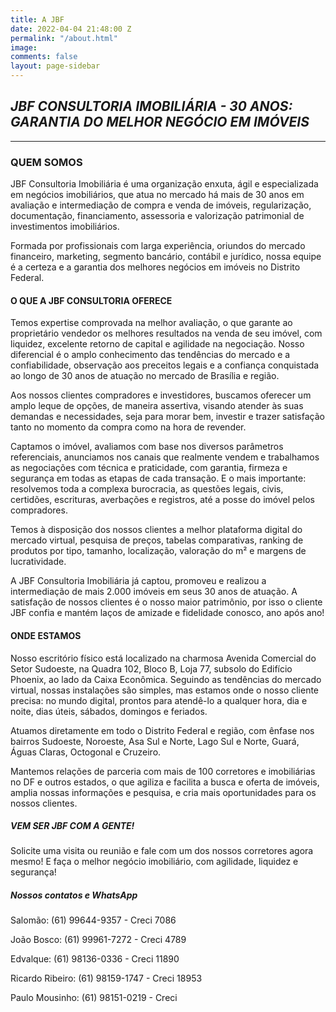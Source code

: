 ```yaml
---
title: A JBF
date: 2022-04-04 21:48:00 Z
permalink: "/about.html"
image: 
comments: false
layout: page-sidebar
---
```


## *JBF CONSULTORIA IMOBILIÁRIA - 30 ANOS: GARANTIA DO MELHOR NEGÓCIO EM IMÓVEIS*

---

### QUEM SOMOS

JBF Consultoria Imobiliária é uma organização enxuta, ágil e especializada em negócios imobiliários, que atua no mercado há mais de 30 anos em avaliação e intermediação de compra e venda de imóveis, regularização, documentação, financiamento, assessoria e valorização patrimonial de investimentos imobiliários.

Formada por profissionais com larga experiência, oriundos do mercado financeiro, marketing, segmento bancário, contábil e jurídico, nossa equipe é a certeza e a garantia dos melhores negócios em imóveis no Distrito Federal.

#### O QUE A JBF CONSULTORIA OFERECE

Temos expertise comprovada na melhor avaliação, o que garante ao proprietário vendedor os melhores resultados na venda de seu imóvel, com liquidez, excelente retorno de capital e agilidade na negociação. Nosso diferencial é o amplo conhecimento das tendências do mercado e a confiabilidade, observação aos preceitos legais e a confiança conquistada ao longo de 30 anos de atuação no mercado de Brasília e região.

Aos nossos clientes compradores e investidores, buscamos oferecer um amplo leque de opções, de maneira assertiva, visando atender às suas demandas e necessidades, seja para morar bem, investir e trazer satisfação tanto no momento da compra como na hora de revender.

Captamos o imóvel, avaliamos com base nos diversos parâmetros referenciais, anunciamos nos canais que realmente vendem e trabalhamos as negociações com técnica e praticidade, com garantia, firmeza e segurança em todas as etapas de cada transação. E o mais importante: resolvemos toda a complexa burocracia, as questões legais, civis, certidões, escrituras, averbações e registros, até a posse do imóvel pelos compradores.

Temos à disposição dos nossos clientes a melhor plataforma digital do mercado virtual, pesquisa de preços, tabelas comparativas, ranking de produtos por tipo, tamanho, localização, valoração do m² e margens de lucratividade.

A JBF Consultoria Imobiliária já captou, promoveu e realizou a intermediação de mais 2.000 imóveis em seus 30 anos de atuação. A satisfação de nossos clientes é o nosso maior patrimônio, por isso o cliente JBF confia e mantém laços de amizade e fidelidade conosco, ano após ano!

#### ONDE ESTAMOS

Nosso escritório físico está localizado na charmosa Avenida Comercial do Setor Sudoeste, na Quadra 102, Bloco B, Loja 77, subsolo do Edifício Phoenix, ao lado da Caixa Econômica. Seguindo as tendências do mercado virtual, nossas instalações são simples, mas estamos onde o nosso cliente precisa: no mundo digital, prontos para atendê-lo a qualquer hora, dia e noite, dias úteis, sábados, domingos e feriados.

Atuamos diretamente em todo o Distrito Federal e região, com ênfase nos bairros Sudoeste, Noroeste, Asa Sul e Norte, Lago Sul e Norte, Guará, Águas Claras, Octogonal e Cruzeiro.

Mantemos relações de parceria com mais de 100 corretores e imobiliárias no DF e outros estados, o que agiliza e facilita a busca e oferta de imóveis, amplia nossas informações e pesquisa, e cria mais oportunidades para os nossos clientes.

##### VEM SER JBF COM A GENTE!

Solicite uma visita ou reunião e fale com um dos nossos corretores agora mesmo! E faça o melhor negócio imobiliário, com agilidade, liquidez e segurança!

##### Nossos contatos e WhatsApp

Salomão: (61) 99644-9357 - Creci 7086

João Bosco: (61) 99961-7272 - Creci 4789

Edvalque: (61) 98136-0336 - Creci 11890

Ricardo Ribeiro: (61) 98159-1747 - Creci 18953

Paulo Mousinho: (61) 98151-0219 - Creci